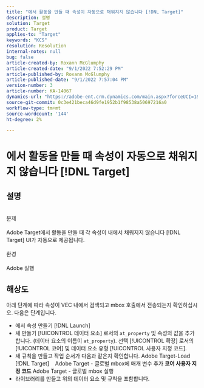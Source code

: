 ```yaml
---
title: "에서 활동을 만들 때 속성이 자동으로 채워지지 않습니다 [!DNL Target]"
description: 설명
solution: Target
product: Target
applies-to: "Target"
keywords: "KCS"
resolution: Resolution
internal-notes: null
bug: false
article-created-by: Roxann McGlumphy
article-created-date: "9/1/2022 7:52:29 PM"
article-published-by: Roxann McGlumphy
article-published-date: "9/1/2022 7:57:04 PM"
version-number: 3
article-number: KA-14067
dynamics-url: "https://adobe-ent.crm.dynamics.com/main.aspx?forceUCI=1&pagetype=entityrecord&etn=knowledgearticle&id=80b37b96-2f2a-ed11-9db1-002248086a27"
source-git-commit: 0c3e421beca46d9fe1952b1f98538a50697216a0
workflow-type: tm+mt
source-wordcount: '144'
ht-degree: 2%

---
```


# 에서 활동을 만들 때 속성이 자동으로 채워지지 않습니다 [!DNL Target]

## 설명

<br>문제<br><br>
Adobe Target에서 활동을 만들 때 각 속성이 내에서 채워지지 않습니다 [!DNL Target] UI가 자동으로 제공됩니다.
<br><br>환경<br><br>
Adobe 실행


## 해상도


아래 단계에 따라 속성이 VEC 내에서 검색되고 mbox 호출에서 전송되는지 확인하십시오. 다음은 단계입니다.

- 에서 속성 만들기 [!DNL Launch]
- 새 만들기 [!UICONTROL 데이터 요소] 로서의 `at_property` 및 속성의 값을 추가합니다. (데이터 요소의 이름이 `at_property`). 선택 [!UICONTROL 확장] 로서의 [!UICONTROL 코어] 및 데이터 요소 유형 [!UICONTROL 사용자 지정 코드].
- 새 규칙을 만들고 작업 순서가 다음과 같은지 확인합니다. Adobe Target-Load [!DNL Target]    Adobe Target - 글로벌 mbox에 매개 변수 추가  <b>코어 사용자 지정 코드</b>  Adobe Target - 글로벌 mbox 실행
- 라이브러리를 만들고 위의 데이터 요소 및 규칙을 포함합니다.



